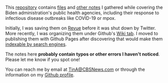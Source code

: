 This [repository](https://github.com/tinalexander/notes-by-alexander-tin) contains [files](https://github.com/tinalexander/notes/tree/main/attachments) and [other notes](https://github.com/tinalexander/notes/tree/main/pages) I gathered while covering the Biden administration's public health agencies, including their response to infectious disease outbreaks like COVID-19 or mpox. 

Initially, I was saving them on [Revue](https://help.twitter.com/en/using-twitter/revue) before it was shut down by Twitter. More recently, I was organizing them under Github's [Wiki tab](https://github.com/tinalexander/notes/wiki). I moved to publishing them with Github Pages after discovering that would make them [indexable by search engines](https://docs.github.com/en/communities/documenting-your-project-with-wikis/about-wikis#:~:text=Note%3A%20Search,a%20public%20repository.).

The notes here **probably contain typos or other errors I haven't noticed**. Please let me know if you spot one!

You can reach me by email at [TinA@CBSNews.com](mailto:TinA@CBSNews.com) or through the information on my [Github profile](https://github.com/tinalexander). 
